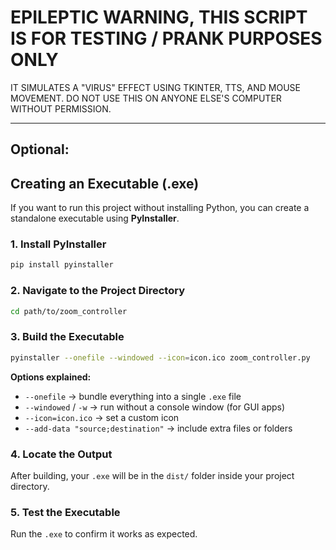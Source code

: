 
# EPILEPTIC WARNING, THIS SCRIPT IS FOR TESTING / PRANK PURPOSES ONLY
IT SIMULATES A "VIRUS" EFFECT USING TKINTER, TTS, AND MOUSE MOVEMENT. DO NOT USE THIS ON ANYONE ELSE'S COMPUTER WITHOUT PERMISSION.



---
## Optional:

## Creating an Executable (.exe)

If you want to run this project without installing Python, you can create a standalone executable using **PyInstaller**.

### 1. Install PyInstaller

```bash
pip install pyinstaller
```

### 2. Navigate to the Project Directory

```bash
cd path/to/zoom_controller
```

### 3. Build the Executable

```bash
pyinstaller --onefile --windowed --icon=icon.ico zoom_controller.py
```

**Options explained:**

* `--onefile` → bundle everything into a single `.exe` file
* `--windowed` / `-w` → run without a console window (for GUI apps)
* `--icon=icon.ico` → set a custom icon
* `--add-data "source;destination"` → include extra files or folders

### 4. Locate the Output

After building, your `.exe` will be in the `dist/` folder inside your project directory.

### 5. Test the Executable

Run the `.exe` to confirm it works as expected.
